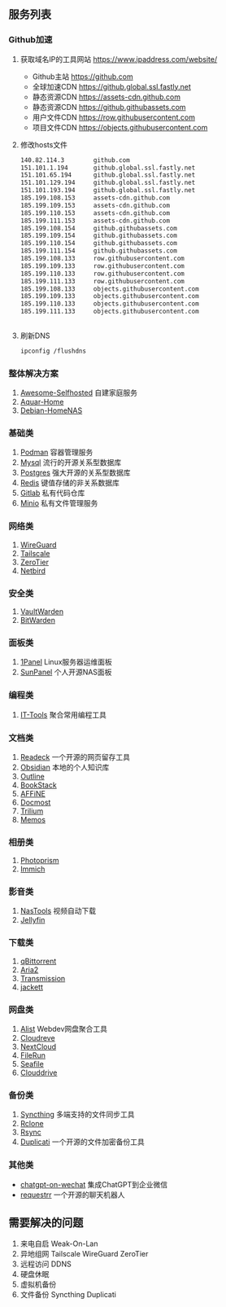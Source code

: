
## 服务列表

### Github加速
1. 获取域名IP的工具网站 https://www.ipaddress.com/website/

   - Github主站 https://github.com
   - 全球加速CDN https://github.global.ssl.fastly.net
   - 静态资源CDN https://assets-cdn.github.com
   - 静态资源CDN https://github.githubassets.com
   - 用户文件CDN https://row.githubusercontent.com
   - 项目文件CDN https://objects.githubusercontent.com

2. 修改hosts文件

    ```bash
    140.82.114.3        github.com
    151.101.1.194       github.global.ssl.fastly.net
    151.101.65.194      github.global.ssl.fastly.net
    151.101.129.194     github.global.ssl.fastly.net
    151.101.193.194     github.global.ssl.fastly.net
    185.199.108.153     assets-cdn.github.com
    185.199.109.153     assets-cdn.github.com
    185.199.110.153     assets-cdn.github.com
    185.199.111.153     assets-cdn.github.com
    185.199.108.154     github.githubassets.com
    185.199.109.154     github.githubassets.com
    185.199.110.154     github.githubassets.com
    185.199.111.154     github.githubassets.com
    185.199.108.133     row.githubusercontent.com
    185.199.109.133     row.githubusercontent.com
    185.199.110.133     row.githubusercontent.com
    185.199.111.133     row.githubusercontent.com
    185.199.108.133     objects.githubusercontent.com
    185.199.109.133     objects.githubusercontent.com
    185.199.110.133     objects.githubusercontent.com
    185.199.111.133     objects.githubusercontent.com
                        
    ```

3. 刷新DNS 

    ```bash
    ipconfig /flushdns
    ```


### 整体解决方案
1. [Awesome-Selfhosted](https://github.com/awesome-selfhosted/awesome-selfhosted) 自建家庭服务
2. [Aquar-Home](https://github.com/firemakergk/aquar-home) 
3. [Debian-HomeNAS](https://github.com/kekylin/Debian-HomeNAS)


### 基础类
1. [Podman](https://github.com/containers/podman) 容器管理服务
2. [Mysql](https://github.com/mysql/mysql-server) 流行的开源关系型数据库
3. [Postgres](https://github.com/postgres/postgres) 强大开源的关系型数据库
4. [Redis](https://github.com/redis/redis) 键值存储的非关系数据库
5. [Gitlab](https://github.com/gitlabhq/gitlabhq) 私有代码仓库
6. [Minio](https://github.com/minio/minio) 私有文件管理服务


### 网络类
1. [WireGuard](https://github.com/angristan/wireguard-install)
2. [Tailscale](https://github.com/tailscale/tailscale)
3. [ZeroTier](https://github.com/zerotier/ZeroTierOne)
4. [Netbird](https://github.com/netbirdio/netbird)


### 安全类
1. [VaultWarden](https://github.com/dani-garcia/vaultwarden)
2. [BitWarden](https://github.com/bitwarden/server)


### 面板类
1. [1Panel](https://github.com/1Panel-dev/1Panel) Linux服务器运维面板
2. [SunPanel](https://hub.docker.com/r/hslr/sun-panel) 个人开源NAS面板


### 编程类
1. [IT-Tools](https://github.com/CorentinTh/it-tools) 聚合常用编程工具


### 文档类
1. [Readeck](https://codeberg.org/readeck/readeck) 一个开源的网页留存工具
2. [Obsidian](https://github.com/obsidianmd/obsidian-releases) 本地的个人知识库
4. [Outline](https://github.com/outline/outline) 
5. [BookStack](https://github.com/BookStackApp/BookStack)
6. [AFFiNE](https://github.com/toeverything/AFFiNE)
7. [Docmost](https://github.com/docmost/docmost)
8. [Trilium](https://github.com/zadam/trilium)
9. [Memos](https://github.com/usememos/memos)


### 相册类
1. [Photoprism](https://github.com/photoprism/photoprism)
2. [Immich](https://github.com/immich-app/immich)


### 影音类
1. [NasTools](https://github.com/NAStool/nas-tools) 视频自动下载
2. [Jellyfin](https://github.com/jellyfin/jellyfin)


### 下载类
1. [qBittorrent](https://github.com/qbittorrent/qBittorrent)
2. [Aria2](https://github.com/aria2/aria2)
3. [Transmission](https://github.com/transmission/transmission)
4. [jackett](https://github.com/Jackett/Jackett)


### 网盘类
1. [Alist](https://github.com/alist-org/alist) Webdev网盘聚合工具
2. [Cloudreve](https://github.com/cloudreve/Cloudreve) 
3. [NextCloud](https://github.com/nextcloud/server) 
4. [FileRun](https://github.com/filerun/docker) 
5. [Seafile](https://github.com/haiwen/seafile)
6. [Clouddrive](https://github.com/sublaim/clouddrive2)


### 备份类
1. [Syncthing](https://github.com/syncthing/syncthing) 多端支持的文件同步工具
2. [Rclone](https://github.com/rclone/rclone)
3. [Rsync](https://github.com/RsyncProject/rsync)
4. [Duplicati](https://github.com/duplicati/duplicati) 一个开源的文件加密备份工具


### 其他类
- [chatgpt-on-wechat](https://github.com/zhayujie/chatgpt-on-wechat) 集成ChatGPT到企业微信
- [requestrr](https://github.com/darkalfx/requestrr) 一个开源的聊天机器人


## 需要解决的问题
1. 来电自启 Weak-On-Lan
2. 异地组网 Tailscale WireGuard ZeroTier
3. 远程访问 DDNS
4. 硬盘休眠 
5. 虚拟机备份 
6. 文件备份 Syncthing Duplicati
